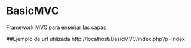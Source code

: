# BasicMVC
Framework MVC para enseñar las capas

##Ejemplo de url utilizada
http://localhost/BasicMVC/index.php?p=index
